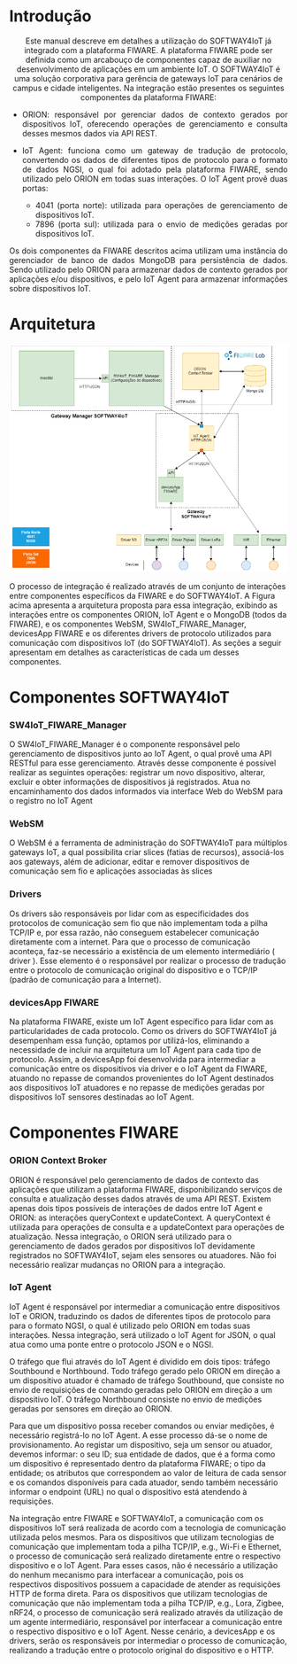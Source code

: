 # Introdução 
<div style="text-align: justify;"> 
<p style="text-align:center;">Este manual descreve em detalhes a utilização do SOFTWAY4IoT já integrado com a plataforma FIWARE.  A plataforma FIWARE pode ser definida como um arcabouço de componentes capaz de auxiliar no desenvolvimento de aplicações em um ambiente IoT. O SOFTWAY4IoT é uma solução corporativa para gerência de gateways IoT para cenários de campus e cidade inteligentes. Na integração estão presentes os seguintes componentes da plataforma FIWARE:</p>

- ORION: responsável por gerenciar dados de contexto gerados por dispositivos IoT, oferecendo operações de gerenciamento e consulta desses mesmos dados via API REST.
- IoT Agent: funciona como um gateway de tradução de protocolo, convertendo os dados de diferentes tipos de protocolo para o formato de dados NGSI, o qual foi adotado pela plataforma FIWARE, sendo utilizado pelo ORION em todas suas interações. O IoT Agent provê duas portas: 

  - 4041 (porta norte): utilizada para operações de gerenciamento de dispositivos IoT.
  - 7896 (porta sul): utilizada para o envio de medições geradas por dispositivos IoT.

<p>Os dois componentes da FIWARE descritos acima utilizam uma instância do gerenciador de banco de dados MongoDB para persistência de dados. Sendo utilizado pelo ORION para armazenar dados de contexto gerados por aplicações e/ou dispositivos, e pelo IoT Agent para armazenar informações sobre dispositivos IoT.<p>
</div>

# Arquitetura
![](/FIWARE/Images/DistribuiçãoDosComponentes.png)

<p>O processo de integração é realizado através de um conjunto de interações entre componentes específicos da FIWARE e do SOFTWAY4IoT. A Figura acima apresenta a arquitetura proposta para essa integração, exibindo as interações entre os componentes ORION, IoT Agent e o MongoDB (todos da FIWARE), e os componentes WebSM, SW4IoT_FIWARE_Manager, devicesApp FIWARE e os diferentes drivers de protocolo utilizados para comunicação com dispositivos IoT (do SOFTWAY4IoT). As seções a seguir apresentam em detalhes as características de cada um desses componentes.</p>

# Componentes SOFTWAY4IoT
### SW4IoT_FIWARE_Manager
O SW4IoT_FIWARE_Manager é o componente responsável pelo gerenciamento de dispositivos junto ao IoT Agent, o qual provê uma API RESTful para esse gerenciamento. Através desse componente é possível realizar as seguintes operações: registrar um novo dispositivo, alterar, excluir e obter informações de dispositivos já registrados. Atua no encaminhamento dos dados informados via interface Web do WebSM para o registro no IoT Agent

### WebSM
O WebSM é a ferramenta de administração do SOFTWAY4IoT para múltiplos gateways IoT, a qual possibilita criar slices (fatias de recursos), associá-los aos gateways, além de adicionar, editar e remover dispositivos de comunicação sem fio e aplicações associadas às slices

### Drivers
Os drivers são responsáveis por lidar com as especificidades dos protocolos de comunicação sem fio que não implementam toda a pilha TCP/IP e, por essa razão, não conseguem estabelecer comunicação diretamente com a internet. Para que o processo de comunicação aconteça, faz-se necessário a existência de um elemento intermediário ( driver ). Esse elemento é o responsável por realizar o processo de tradução entre o protocolo de comunicação original do dispositivo e o TCP/IP (padrão de comunicação para a Internet).

### devicesApp FIWARE
Na plataforma FIWARE, existe um IoT Agent específico para lidar com as particularidades de cada protocolo. Como os drivers do SOFTWAY4IoT já desempenham essa função, optamos por utilizá-los, eliminando a necessidade de incluir na arquitetura um IoT Agent para cada tipo de protocolo. Assim, a devicesApp foi desenvolvida para intermediar a comunicação entre os dispositivos via driver e o IoT Agent da FIWARE, atuando no repasse de comandos provenientes do IoT Agent destinados aos dispositivos IoT atuadores e no repasse de medições geradas por dispositivos IoT sensores destinadas ao IoT Agent.

# Componentes FIWARE
### ORION Context Broker
ORION é responsável pelo gerenciamento de dados de contexto das aplicações que utilizam a plataforma FIWARE, disponibilizando serviços de consulta e atualização desses dados através de uma API REST. Existem apenas dois tipos possíveis de interações de dados entre IoT Agent e ORION: as interações queryContext e updateContext. A queryContext é utilizada para operações de consulta e a updateContext para operações de atualização. Nessa integração, o ORION será utilizado para o gerenciamento de dados gerados por dispositivos IoT devidamente registrados no SOFTWAY4IoT, sejam eles sensores ou atuadores. Não foi necessário realizar mudanças no ORION para a integração.
### IoT Agent
IoT Agent é responsável por intermediar a comunicação entre dispositivos IoT e ORION, traduzindo os dados de diferentes tipos de protocolo para para o formato NGSI, o qual é utilizado pelo ORION em todas suas interações. Nessa integração, será utilizado o IoT Agent for JSON, o qual atua como uma ponte entre o protocolo JSON e o NGSI. 

O tráfego que flui através do IoT Agent é dividido em dois tipos: tráfego Southbound e Northbound. Todo tráfego gerado pelo ORION em direção a um dispositivo atuador é chamado de tráfego Southbound, que consiste no envio de requisições de comando geradas pelo ORION em direção a um dispositivo IoT. O tráfego Northbound consiste no envio de medições geradas por sensores em direção ao ORION.

Para que um dispositivo possa receber comandos ou enviar medições, é necessário registrá-lo no IoT Agent. A esse processo dá-se o nome de provisionamento. Ao registar um dispositivo, seja um sensor ou atuador, devemos informar: o seu ID; sua entidade de dados, que é a forma como um dispositivo é representado dentro da plataforma FIWARE; o tipo da entidade; os atributos que correspondem ao valor de leitura de cada sensor e os comandos disponíveis para cada atuador, sendo também necessário informar o endpoint (URL) no qual o dispositivo está atendendo à requisições.

Na integração entre FIWARE e SOFTWAY4IoT, a comunicação com os dispositivos IoT será realizada de acordo com a tecnologia de comunicação utilizada pelos mesmos. Para os dispositivos que utilizam tecnologias de comunicação que implementam toda a pilha TCP/IP, e.g., Wi-Fi e Ethernet, o processo de comunicação será realizado diretamente entre o respectivo dispositivo e o IoT Agent. Para esses casos, não é necessário a utilização do nenhum mecanismo para interfacear a comunicação, pois os respectivos dispositivos possuem a capacidade de atender as requisições HTTP de forma direta. Para os dispositivos que utilizam tecnologias de comunicação que não implementam toda a pilha TCP/IP, e.g., Lora, Zigbee, nRF24, o processo de comunicação será realizado através da utilização de um agente intermediário, responsável por interfacear a comunicação entre o respectivo dispositivo e o IoT Agent. Nesse cenário, a devicesApp e os drivers, serão os responsáveis por intermediar o processo de comunicação, realizando a tradução entre o protocolo original do dispositivo e o HTTP.




